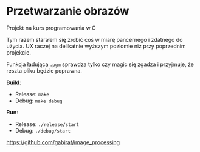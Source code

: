 # Przetwarzanie obrazów
Projekt na kurs programowania w C

<p>Tym razem starałem się zrobić coś w miarę pancernego i zdatnego do użycia.
UX raczej na delikatnie wyższym poziomie niż przy poprzednim projekcie.</p>

Funkcja ładująca `.pgm` sprawdza tylko czy magic się zgadza i przyjmuje, że reszta pliku będzie poprawna.

**Build**:
* Release: ```make```  
* Debug:   ```make debug```

**Run**:
* Release: ```./release/start```  
* Debug:   ```./debug/start```

https://github.com/gabirat/image_processing
